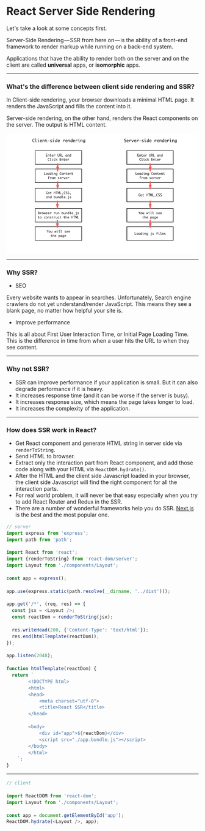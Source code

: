 # React Server Side Rendering

Let's take a look at some concepts first.

Server-Side Rendering — SSR from here on — is the ability of a front-end framework to render markup while running on a back-end system.

Applications that have the ability to render both on the server and on the client are called **universal** apps, or **isomorphic** apps.

---

### What's the difference between client side rendering and SSR?

In Client-side rendering, your browser downloads a minimal HTML page. It renders the JavaScript and fills the content into it.

Server-side rendering, on the other hand, renders the React components on the server. The output is HTML content.

![Example](../diagram/dist/ssr.png)

---

### Why SSR?

* SEO

Every website wants to appear in searches. Unfortunately, Search engine crawlers do not yet understand/render JavaScript. This means they see a blank page, no matter how helpful your site is.

* Improve performance

This is all about First User Interaction Time, or Initial Page Loading Time. This is the difference in time from when a user hits the URL to when they see content.

---

### Why not SSR?

* SSR can improve performance if your application is small. But it can also degrade performance if it is heavy.
* It increases response time (and it can be worse if the server is busy).
* It increases response size, which means the page takes longer to load.
* It increases the complexity of the application.

---

### How does SSR work in React?

* Get React component and generate HTML string in server side via `renderToString`.
* Send HTML to browser.
* Extract only the interaction part from React component, and add those code along with your HTML via `ReactDOM.hydrate()`.
* After the HTML and the client side Javascript loaded in your browser, the client side Javascript will find the right component for all the interaction parts.
* For real world problem, it will never be that easy especially when you try to add React Router and Redux in the SSR.
* There are a number of wonderful frameworks help you do SSR. [Next.js](https://nextjs.org/) is the best and the most popular one.

```js
// server
import express from 'express';
import path from 'path';

import React from 'react';
import {renderToString} from 'react-dom/server';
import Layout from './components/Layout';

const app = express();

app.use(express.static(path.resolve(__dirname, '../dist')));

app.get('/*', (req, res) => {
  const jsx = <Layout />;
  const reactDom = renderToString(jsx);

  res.writeHead(200, {'Content-Type': 'text/html'});
  res.end(htmlTemplate(reactDom));
});

app.listen(2048);

function htmlTemplate(reactDom) {
  return `
        <!DOCTYPE html>
        <html>
        <head>
            <meta charset="utf-8">
            <title>React SSR</title>
        </head>
        
        <body>
            <div id="app">${reactDom}</div>
            <script src="./app.bundle.js"></script>
        </body>
        </html>
    `;
}
```

---

```js
// client

import ReactDOM from 'react-dom';
import Layout from './components/Layout';

const app = document.getElementById('app');
ReactDOM.hydrate(<Layout />, app);
```
